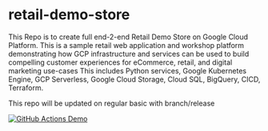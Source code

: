 # retail-demo-store
This Repo is to create full end-2-end Retail Demo Store on Google Cloud Platform. This is a sample retail web application and workshop platform demonstrating how GCP infrastructure and services can be used to build compelling customer experiences for eCommerce, retail, and digital marketing use-cases
This includes Python services, Google Kubernetes Engine, GCP Serverless, Google Cloud Storage, Cloud SQL, BigQuery, CICD, Terraform.

This repo will be updated on regular basic with branch/release 

[![GitHub Actions Demo](https://github.com/vikramshinde12/retail-demo-store/actions/workflows/github-actions-demo.yml/badge.svg)](https://github.com/vikramshinde12/retail-demo-store/actions/workflows/github-actions-demo.yml)
